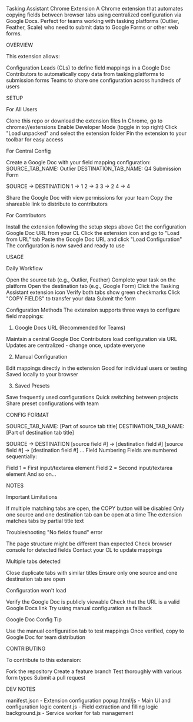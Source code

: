 Tasking Assistant Chrome Extension
A Chrome extension that automates copying fields between browser tabs using centralized configuration via Google Docs. Perfect for teams working with tasking platforms (Outlier, Feather, Scale) who need to submit data to Google Forms or other web forms.

OVERVIEW

This extension allows:

Configuration Leads (CLs) to define field mappings in a Google Doc
Contributors to automatically copy data from tasking platforms to submission forms
Teams to share one configuration across hundreds of users

SETUP

For All Users

Clone this repo or download the extension files
In Chrome, go to chrome://extensions
Enable Developer Mode (toggle in top right)
Click "Load unpacked" and select the extension folder
Pin the extension to your toolbar for easy access

For Central Config

Create a Google Doc with your field mapping configuration:
SOURCE_TAB_NAME: Outlier
DESTINATION_TAB_NAME: Q4 Submission Form

SOURCE -> DESTINATION
1 -> 1
2 -> 3
3 -> 2
4 -> 4

Share the Google Doc with view permissions for your team
Copy the shareable link to distribute to contributors

For Contributors

Install the extension following the setup steps above
Get the configuration Google Doc URL from your CL
Click the extension icon and go to "Load from URL" tab
Paste the Google Doc URL and click "Load Configuration"
The configuration is now saved and ready to use

USAGE

Daily Workflow

Open the source tab (e.g., Outlier, Feather)
Complete your task on the platform
Open the destination tab (e.g., Google Form)
Click the Tasking Assistant extension icon
Verify both tabs show green checkmarks
Click "COPY FIELDS" to transfer your data
Submit the form

Configuration Methods
The extension supports three ways to configure field mappings:
1. Google Docs URL (Recommended for Teams)

Maintain a central Google Doc
Contributors load configuration via URL
Updates are centralized - change once, update everyone

2. Manual Configuration

Edit mappings directly in the extension
Good for individual users or testing
Saved locally to your browser

3. Saved Presets

Save frequently used configurations
Quick switching between projects
Share preset configurations with team

CONFIG FORMAT

SOURCE_TAB_NAME: [Part of source tab title]
DESTINATION_TAB_NAME: [Part of destination tab title]

SOURCE -> DESTINATION
[source field #] -> [destination field #]
[source field #] -> [destination field #]
...
Field Numbering
Fields are numbered sequentially:

Field 1 = First input/textarea element
Field 2 = Second input/textarea element
And so on...

NOTES

Important Limitations

If multiple matching tabs are open, the COPY button will be disabled
Only one source and one destination tab can be open at a time
The extension matches tabs by partial title text

Troubleshooting
"No fields found" error

The page structure might be different than expected
Check browser console for detected fields
Contact your CL to update mappings

Multiple tabs detected

Close duplicate tabs with similar titles
Ensure only one source and one destination tab are open

Configuration won't load

Verify the Google Doc is publicly viewable
Check that the URL is a valid Google Docs link
Try using manual configuration as fallback

Google Doc Config Tip

Use the manual configuration tab to test mappings
Once verified, copy to Google Doc for team distribution


CONTRIBUTING

To contribute to this extension:

Fork the repository
Create a feature branch
Test thoroughly with various form types
Submit a pull request

DEV NOTES

manifest.json - Extension configuration
popup.html/js - Main UI and configuration logic
content.js - Field extraction and filling logic
background.js - Service worker for tab management
